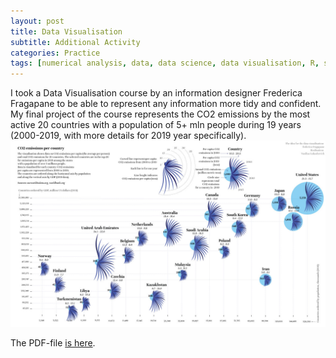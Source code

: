 ```yaml
---
layout: post
title: Data Visualisation
subtitle: Additional Activity
categories: Practice
tags: [numerical analysis, data, data science, data visualisation, R, scatterplot]
---
```


I took a Data Visualisation course by an information designer Frederica Fragapane to be able to represent any information more tidy and confident. <br>
My final project of the course represents the CO2 emissions by the most active 20 countries with a population of 5+ mln people during 19 years (2000-2019, with more details for 2019 year specifically). <br>
 ![Emissions](/assets/images/banners/Emissions_small.jpg)<br>

The PDF-file [is here](https://github.com/Vasilisalook/vasilisalook.github.io/blob/main/Emissions.pdf).
